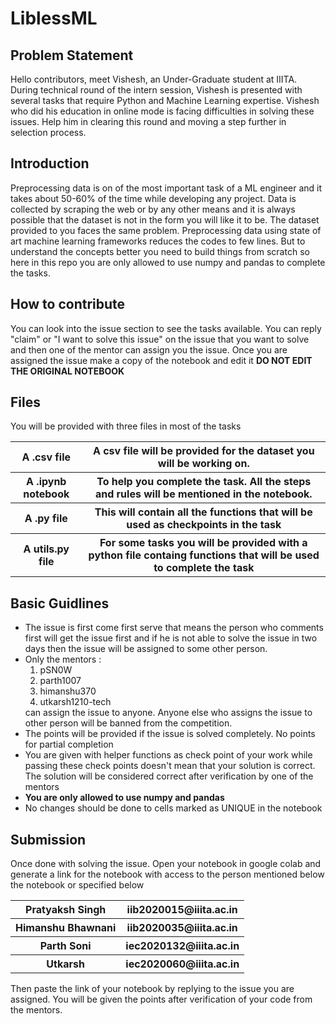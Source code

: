 # LiblessML
## Problem Statement
Hello contributors, meet Vishesh, an Under-Graduate student at IIITA. During technical round of the intern session, Vishesh is presented with several tasks that require Python and Machine Learning expertise. Vishesh who did his education in online mode is facing difficulties in solving these issues. Help him in clearing this round and moving a step further in selection process.
## Introduction
Preprocessing data is on of the most important task of a ML engineer and it takes about 50-60% of the time while developing any project. Data is collected by scraping the web or by any other means and it is always possible that the dataset is not in the form you will like it to be. The dataset provided to you faces the same problem.
Preprocessing data using state of art machine learning frameworks reduces the codes to few lines. But to understand the concepts better you need to build things from scratch so here in this repo you are only allowed to use numpy and pandas to complete the tasks.
## How to contribute
You can look into the issue section to see the tasks available.
You can reply "claim" or "I want to solve this issue" on the issue that you want to solve and then one of the mentor can assign you the issue.
Once you are assigned the issue make a copy of the notebook and edit it <b>DO NOT EDIT THE ORIGINAL NOTEBOOK </b> 
## Files
You will be provided with three files in most of the tasks
<table>
    <tr>
        <th>A .csv file </th>
        <th>A csv file will be provided for the dataset you will be working on. </th>
    </tr>
    <tr>
        <th>A .ipynb notebook </th>
        <th>To help you complete the task. All the steps and rules will be mentioned in the notebook. </th>
    </tr>
    <tr>
        <th>A .py file </th>
        <th>This will contain all the functions that will be used as checkpoints in the task</th>
    </tr>
    <tr>
        <th>A utils.py file </th>
        <th>For some tasks you will be provided with a python file containg functions that will be used to complete the task</th>
    </tr>
</table>

## Basic Guidlines
<ul>
  <li> The issue is first come first serve that means the person who comments first will get the issue first and if he is not able to solve the issue in two days then the issue will be assigned to some other person.  </li>
  <li> Only the mentors :
    <ol>
      <li>pSN0W</li>
      <li>parth1007</li>
      <li>himanshu370</li>
      <li>utkarsh1210-tech</li>
    </ol>
    can assign the issue to anyone. 
    Anyone else who assigns the issue to other person will be banned from the competition.
  </li>
  <li> The points will be provided if the issue is solved completely. No points for partial completion</li>
  <li> You are given with helper functions as check point of your work while passing these check points doesn't mean that your solution is correct. The solution will be considered correct after verification by one of the mentors </li>
  <li> <b> You are only allowed to use numpy and pandas </b> </li>
  <li> No changes should be done to cells marked as UNIQUE in the notebook </li>
</ul>

## Submission
Once done with solving the issue. Open your notebook in google colab and generate a link for the notebook with access to the person mentioned below the notebook or specified below
<table>
    <tr>
        <th>Pratyaksh Singh </th>
        <th>iib2020015@iiita.ac.in </th>
    </tr>
    <tr>
        <th>Himanshu Bhawnani </th>
        <th>iib2020035@iiita.ac.in </th>
    </tr>
    <tr>
        <th>Parth Soni </th>
        <th>iec2020132@iiita.ac.in </th>
    </tr>
    <tr>
        <th>Utkarsh </th>
        <th>iec2020060@iiita.ac.in </th>
    </tr>
</table>
Then paste the link of your notebook by replying to the issue you are assigned. You will be given the points after verification of your code from the mentors.
